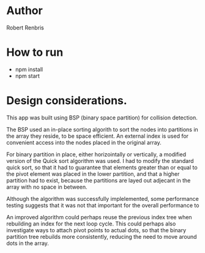 # Author 

Robert Renbris

# How to run

* npm install
* npm start

# Design considerations. 

This app was built using BSP (binary space partition) for collision detection. 

The BSP used an in-place sorting algorith to sort the nodes into partitions in the array they reside, to be space efficient. An external index is used for convenient access into the nodes placed in the original array. 

For binary partition in place, either horizointally or vertically, a modified version of the Quick sort algorithm was used. I had to modify the standard quick sort, so that it had to guarantee that elements greater than or equal to the pivot element was placed in the lower partition, and that a higher partition had to exist, because the partitions are layed out adjecant in the array with no space in between.   

Although the algorithm was successfully implelemented, some performance testing suggests that it was not that important for the overall performance to 

An improved algorithm could perhaps reuse the previous index tree when rebuilding an index for the next loop cycle. This could perhaps also investigate ways to attach pivot points to actual dots, so that the binary partition tree rebuilds more consistently, reducing the need to move around dots in the array.   